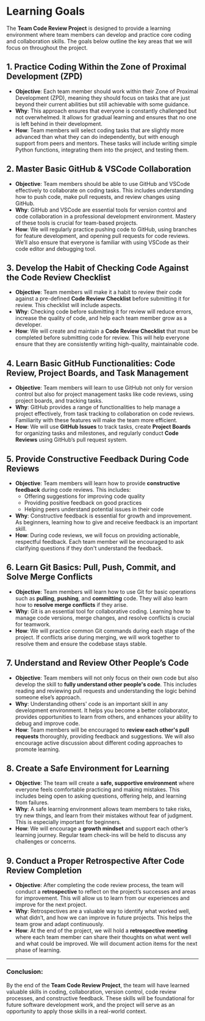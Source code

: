 # Learning Goals

The **Team Code Review Project** is designed to provide a learning environment where team
members can develop and practice core coding and collaboration skills. The goals
below outline the key areas that we will focus on throughout the project.

## 1. Practice Coding Within the Zone of Proximal Development (ZPD)

- **Objective**: Each team member should work within their Zone of Proximal Development (ZPD),
  meaning they should focus on tasks that are just beyond their current abilities but still
  achievable with some guidance.
- **Why**: This approach ensures that everyone is constantly challenged but not overwhelmed.
  It allows for gradual learning and ensures that no one is left behind in their development.
- **How**: Team members will select coding tasks that are slightly more advanced than what
  they can do independently, but with enough support from peers and mentors. These tasks will
  include writing simple Python functions, integrating them into the project, and testing them.

## 2. Master Basic GitHub & VSCode Collaboration

- **Objective**: Team members should be able to use GitHub and VSCode effectively to
  collaborate on coding tasks. This includes understanding how to push code, make pull requests, and review changes using GitHub.
- **Why**: GitHub and VSCode are essential tools for version control and code collaboration in a
  professional development environment. Mastery of these tools is crucial for team-based projects.
- **How**: We will regularly practice pushing code to GitHub, using branches for feature development,
  and opening pull requests for code reviews. We’ll also ensure that everyone is
  familiar with using VSCode as their code editor and debugging tool.

## 3. Develop the Habit of Checking Code Against the Code Review Checklist

- **Objective**: Team members will make it a habit to review their code against a pre-defined
  **Code Review Checklist** before submitting it for review. This checklist will include aspects.
- **Why**: Checking code before submitting it for review will reduce errors, increase the quality of code,
  and help each team member grow as a developer.
- **How**: We will create and maintain a **Code Review Checklist** that must be completed before
  submitting code for review. This will help everyone ensure that they are consistently writing high-quality, maintainable code.

## 4. Learn Basic GitHub Functionalities: Code Review, Project Boards, and Task Management

- **Objective**: Team members will learn to use GitHub not only for version control but also for
  project management tasks like code reviews, using project boards, and tracking tasks.
- **Why**: GitHub provides a range of functionalities to help manage a project effectively,
  from task tracking to collaboration on code reviews. Familiarity with these features will make the
  team more efficient.
- **How**: We will use **GitHub Issues** to track tasks, create **Project Boards** for organizing tasks and
  milestones, and regularly conduct **Code Reviews** using GitHub’s pull request system.

## 5. Provide Constructive Feedback During Code Reviews

- **Objective**: Team members will learn how to provide **constructive feedback** during code reviews. This includes:
  - Offering suggestions for improving code quality
  - Providing positive feedback on good practices
  - Helping peers understand potential issues in their code
- **Why**: Constructive feedback is essential for growth and improvement. As beginners, learning how to
  give and receive feedback is an important skill.
- **How**: During code reviews, we will focus on providing actionable, respectful feedback.
  Each team member will be encouraged to ask clarifying questions if they don't understand the
  feedback.

## 6. Learn Git Basics: Pull, Push, Commit, and Solve Merge Conflicts

- **Objective**: Team members will learn how to use Git for basic operations such as
  **pulling**, **pushing**, and **committing** code. They will also learn how to **resolve merge
conflicts** if they arise.
- **Why**: Git is an essential tool for collaborative coding. Learning how to manage code versions,
  merge changes, and resolve conflicts is crucial for teamwork.
- **How**: We will practice common Git commands during each stage of the project. If conflicts
  arise during merging, we will work together to resolve them and ensure the
  codebase stays stable.

## 7. Understand and Review Other People’s Code

- **Objective**: Team members will not only focus on their own code but also develop the skill
  to **fully understand other people's code**. This includes reading and reviewing pull
  requests and understanding the logic behind someone else’s approach.
- **Why**: Understanding others' code is an important skill in any development environment.
  It helps you become a better collaborator, provides opportunities to learn from others, and
  enhances your ability to debug and improve code.
- **How**: Team members will be encouraged to **review each other's pull requests** thoroughly,
  providing feedback and suggestions. We will also encourage active discussion about different coding approaches to promote learning.

## 8. Create a Safe Environment for Learning

- **Objective**: The team will create a **safe, supportive environment** where everyone feels comfortable
  practicing and making mistakes. This includes being open to asking questions,
  offering help, and learning from failures.
- **Why**: A safe learning environment allows team members to take risks, try new things,
  and learn from their mistakes without fear of judgment. This is especially important for beginners.
- **How**: We will encourage a **growth mindset** and support each other’s learning journey.
  Regular team check-ins will be held to discuss any challenges or concerns.

## 9. Conduct a Proper Retrospective After Code Review Completion

- **Objective**: After completing the code review process, the team will conduct a
  **retrospective** to reflect on the project’s successes and areas for improvement. This will allow us
  to learn from our experiences and improve for the next project.
- **Why**: Retrospectives are a valuable way to identify what worked well, what didn’t,
  and how we can improve in future projects. This helps the team grow and adapt continuously.
- **How**: At the end of the project, we will hold a **retrospective meeting**
  where each team member can share their thoughts on what went well and what could be improved. We will
document action items for the next phase of learning.

---

### **Conclusion:**

By the end of the **Team Code Review Project**, the team will have learned valuable skills in coding,
collaboration, version control, code review processes, and constructive feedback.
These skills will be foundational for future software development work, and the project will
serve as an opportunity to apply those skills in a real-world context.
